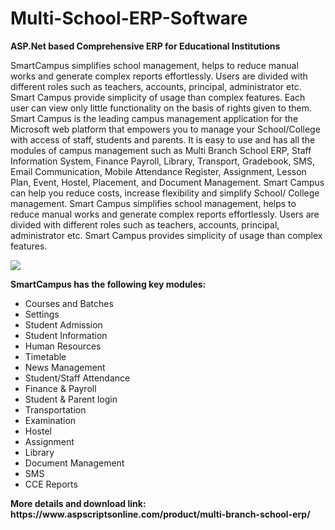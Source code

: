 # Multi-School-ERP-Software
<b> ASP.Net based Comprehensive ERP for Educational Institutions</b>

SmartCampus simplifies school management, helps to reduce manual works and generate complex reports effortlessly. Users are divided with different roles such as teachers, accounts, principal, administrator etc. Smart Campus provide simplicity of usage than complex features. Each user can view only little functionality on the basis of rights given to them. Smart Campus is the leading campus management application for the Microsoft web platform that empowers you to manage your School/College with access of staff, students and parents. It is easy to use and has all the modules of campus management such as Multi Branch School ERP, Staff Information System, Finance Payroll, Library, Transport, Gradebook, SMS, Email Communication, Mobile Attendance Register, Assignment, Lesson Plan, Event, Hostel, Placement, and Document Management. Smart Campus can help you reduce costs, increase flexibility and simplify School/ College management. Smart Campus simplifies school management, helps to reduce manual works and generate complex reports effortlessly. Users are divided with different roles such as teachers, accounts, principal, administrator etc. Smart Campus provides simplicity of usage than complex features.

<img src="https://www.aspscriptsonline.com/wp-content/uploads/2016/08/SmartCampus-new1.png">

<b>SmartCampus has the following key modules:</b>

<ul>
<li>Courses and Batches</li>
<li>Settings</li>
<li>Student Admission</li>
<li>Student Information</li>
<li>Human Resources</li>
<li>Timetable</li>
<li>News Management</li>
<li>Student/Staff Attendance</li>
<li>Finance & Payroll</li>
<li>Student & Parent login</li>
<li>Transportation</li>
<li>Examination</li>
<li>Hostel</li>
<li>Assignment</li>
<li>Library</li>
<li>Document Management</li>
<li>SMS</li>
<li>CCE Reports</li>
</ul>
<b>More details and download link:</b><br>
<b>https://www.aspscriptsonline.com/product/multi-branch-school-erp/</b>
